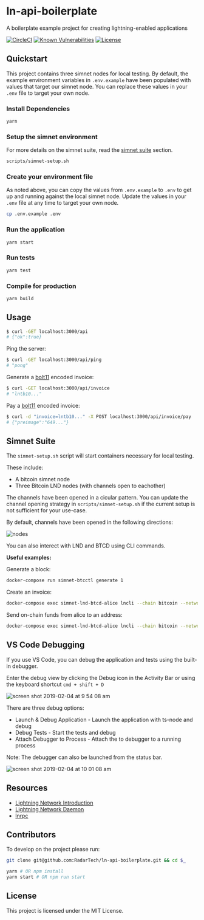 # ln-api-boilerplate

A boilerplate example project for creating lightning-enabled applications

[![CircleCI](https://img.shields.io/circleci/project/github/RadarTech/ln-api-boilerplate/master.svg?style=flat)](https://circleci.com/gh/RadarTech/ln-api-boilerplate)
[![Known Vulnerabilities](https://snyk.io/test/github/RadarTech/ln-api-boilerplate/badge.svg?targetFile=package.json)](https://snyk.io/test/github/RadarTech/ln-api-boilerplate?targetFile=package.json)
[![License](https://img.shields.io/github/license/radartech/ln-api-boilerplate.svg?style=flat)](https://img.shields.io/github/license/radartech/ln-api-boilerplate.svg?style=flat)

## Quickstart

This project contains three simnet nodes for local testing. By default, the example environment variables in `.env.example` have been populated with values that target our simnet node. You can replace these values in your `.env` file to target your own node.

### Install Dependencies
```sh
yarn
```

### Setup the simnet environment

For more details on the simnet suite, read the [simnet suite](#simnet-suite) section.

```sh
scripts/simnet-setup.sh
```

### Create your environment file

As noted above, you can copy the values from `.env.example` to `.env` to get up and running against the local simnet node. Update the values in your `.env` file at any time to target your own node.

```sh
cp .env.example .env
```

### Run the application

```sh
yarn start
```

### Run tests

```sh
yarn test
```

### Compile for production
```sh
yarn build
```

## Usage

```sh
$ curl -GET localhost:3000/api
# {"ok":true}
```

Ping the server:

```sh
$ curl -GET localhost:3000/api/ping
# "pong"
```

Generate a [bolt11](https://github.com/lightningnetwork/lightning-rfc/blob/master/11-payment-encoding.md) encoded invoice:

```sh
$ curl -GET localhost:3000/api/invoice
# "lntb10..."
```

Pay a [bolt11](https://github.com/lightningnetwork/lightning-rfc/blob/master/11-payment-encoding.md) encoded invoice:

```sh
$ curl -d "invoice=lntb10..." -X POST localhost:3000/api/invoice/pay
# {"preimage":"649..."}
```

## Simnet Suite

The `simnet-setup.sh` script will start containers necessary for local testing.

These include:
* A bitcoin simnet node
* Three Bitcoin LND nodes (with channels open to eachother)

The channels have been opened in a cicular pattern. You can update the channel opening strategy in `scripts/simnet-setup.sh` if the current setup is not sufficient for your use-case.

By default, channels have been opened in the following directions:

![nodes](https://user-images.githubusercontent.com/20102664/67313907-0ae29e00-f4c1-11e9-8246-bd7aa41e6876.png)

You can also interect with LND and BTCD using CLI commands.

**Useful examples:**

Generate a block:

```sh
docker-compose run simnet-btcctl generate 1
```

Create an invoice:

```sh
docker-compose exec simnet-lnd-btcd-alice lncli --chain bitcoin --network=simnet addinvoice 1000
```

Send on-chain funds from alice to an address:

```sh
docker-compose exec simnet-lnd-btcd-alice lncli --chain bitcoin --network=simnet sendcoins --addr=some_simnet_bitcoin_address --amt=100000
```


## VS Code Debugging

If you use VS Code, you can debug the application and tests using the built-in debugger.

Enter the debug view by clicking the Debug icon in the Activity Bar or using the keyboard shortcut `cmd + shift + D`

![screen shot 2019-02-04 at 9 54 08 am](https://user-images.githubusercontent.com/20102664/52223583-2fc7b000-2863-11e9-9686-7289614742ed.png)

There are three debug options:

- Launch & Debug Application - Launch the application with ts-node and debug
- Debug Tests - Start the tests and debug
- Attach Debugger to Process - Attach the to debugger to a running process

Note: The debugger can also be launched from the status bar.

![screen shot 2019-02-04 at 10 01 08 am](https://user-images.githubusercontent.com/20102664/52223860-d2802e80-2863-11e9-8eb8-f46a3788714d.png)

## Resources

- [Lightning Network Introduction](https://ion.radar.tech/)
- [Lightning Network Daemon](https://github.com/lightningnetwork/lnd)
- [lnrpc](https://github.com/RadarTech/lnrpc)

## Contributors

To develop on the project please run:

```sh
git clone git@github.com:RadarTech/ln-api-boilerplate.git && cd $_

yarn # OR npm install
yarn start # OR npm run start
```

## License

This project is licensed under the MIT License.